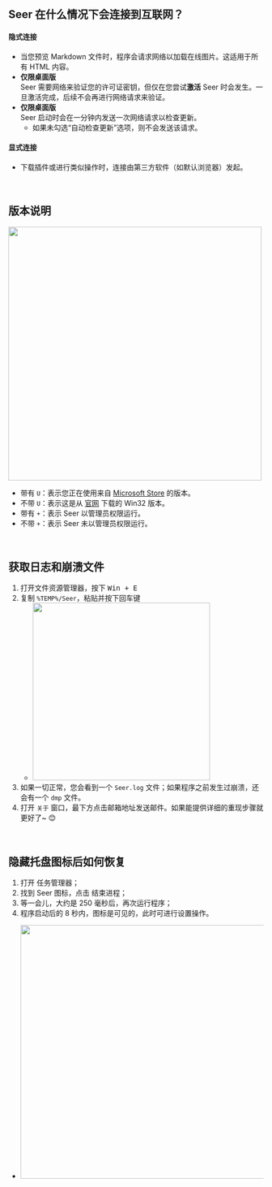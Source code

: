 ## Seer 在什么情况下会连接到互联网？

#### 隐式连接

- 当您预览 Markdown 文件时，程序会请求网络以加载在线图片。这适用于所有 HTML 内容。
- **仅限桌面版**  
  Seer 需要网络来验证您的许可证密钥，但仅在您尝试**激活** Seer 时会发生。一旦激活完成，后续不会再进行网络请求来验证。
- **仅限桌面版**  
  Seer 启动时会在一分钟内发送一次网络请求以检查更新。
  - 如果未勾选“自动检查更新”选项，则不会发送该请求。

#### 显式连接

- 下载插件或进行类似操作时，连接由第三方软件（如默认浏览器）发起。

<br/>

## 版本说明

<img src="https://raw.githubusercontent.com/wiki/ccseer/Seer/res/2022-12-17-20-59-05.png" width="500">

- 带有 `U`：表示您正在使用来自 [Microsoft Store](https://apps.microsoft.com/store/detail/seer-pro/9PGVFJBVBZWX?hl=zh-cn&gl=cn) 的版本。
- 不带 `U`：表示这是从 [官网](http://1218.io) 下载的 Win32 版本。
- 带有 `+`：表示 Seer 以管理员权限运行。
- 不带 `+`：表示 Seer 未以管理员权限运行。

<br/>

## 获取日志和崩溃文件

1. 打开文件资源管理器，按下 <kbd>Win + E</kbd>
2. 复制 `%TEMP%/Seer`，粘贴并按下回车键
   - <img src="https://raw.githubusercontent.com/wiki/ccseer/Seer/res/2022-12-17-20-54-33.png" width="350">
3. 如果一切正常，您会看到一个 `Seer.log` 文件；如果程序之前发生过崩溃，还会有一个 `dmp` 文件。
4. 打开 `关于` 窗口，最下方点击邮箱地址发送邮件。如果能提供详细的重现步骤就更好了~ 😊

<br/>

## 隐藏托盘图标后如何恢复

1. 打开 任务管理器；
2. 找到 Seer 图标，点击 结束进程；
3. 等一会儿，大约是 250 毫秒后，再次运行程序；
4. 程序启动后的 8 秒内，图标是可见的，此时可进行设置操作。

- <img src="https://raw.githubusercontent.com/wiki/ccseer/Seer/res/2024-11-09-16-38-33.png" width="500">
